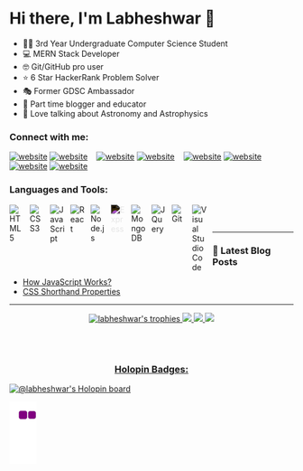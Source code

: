 # Hi there, I'm Labheshwar 👋 

- 👨‍🎓 3rd Year Undergraduate Computer Science Student
- 💻 MERN Stack Developer
- 🤓 Git/GitHub pro user
- ⭐ 6 Star HackerRank Problem Solver
- 🎭 Former GDSC Ambassador 
- 📄 Part time blogger and educator
- 🔭 Love talking about Astronomy and Astrophysics

### Connect with me:


[![website](./img/globe-light.svg)](https://labheshwar.netlify.app/)
[![website](./img/globe-dark.svg)](https://labheshwar.netlify.app/)
&nbsp;&nbsp;
[![website](./img/twitter-light.svg)](https://twitter.com/labesh_mania)
[![website](./img/twitter-dark.svg)](https://twitter.com/labesh_mania)
&nbsp;&nbsp;
[![website](./img/linkedin-light.svg)](https://linkedin.com/in/labheshwar)
[![website](./img/linkedin-dark.svg)](https://linkedin.com/in/labheshwar)
&nbsp;&nbsp;
[![website](./img/instagram-light.svg)](https://www.instagram.com/labesh.json/)
[![website](./img/instagram-dark.svg)](https://www.instagram.com/labesh.json/)

### Languages and Tools:

[<img align="left" alt="HTML5" width="26px" src="https://cdn.jsdelivr.net/gh/devicons/devicon/icons/html5/html5-original.svg" style="padding-right:10px;" />](https://developer.mozilla.org/en-US/docs/Glossary/HTML5)
[<img align="left" alt="CSS3" width="26px" src="https://cdn.jsdelivr.net/gh/devicons/devicon/icons/css3/css3-original.svg" style="padding-right:10px;" />](https://developer.mozilla.org/en-US/docs/Web/CSS)
[<img align="left" alt="JavaScript" width="26px" src="https://cdn.jsdelivr.net/gh/devicons/devicon/icons/javascript/javascript-original.svg" style="padding-right:10px;" />](https://developer.mozilla.org/en-US/docs/Web/JavaScript)
[<img align="left" alt="React" width="26px" src="https://cdn.jsdelivr.net/gh/devicons/devicon/icons/react/react-original.svg" style="padding-right:10px;" />](https://reactjs.org/)
[<img align="left" alt="Node.js" width="26px" src="https://cdn.jsdelivr.net/gh/devicons/devicon/icons/nodejs/nodejs-original.svg" style="padding-right:10px;" />](https://nodejs.org/en/)
[<img align="left" alt="Express" width="26px" src="https://cdn.jsdelivr.net/gh/devicons/devicon/icons/express/express-original.svg" style="padding-right:10px; filter: invert(100)" />](https://www.npmjs.com/package/express)
[<img align="left" alt="MongoDB" width="26px" src="https://cdn.jsdelivr.net/gh/devicons/devicon/icons/mongodb/mongodb-original.svg" style="padding-right:10px;" />](https://www.mongodb.com/)
[<img align="left" alt="JQuery" width="26px" src="https://cdn.jsdelivr.net/gh/devicons/devicon/icons/jquery/jquery-original.svg" style="padding-right:10px;" />](https://jquery.com/)
[<img align="left" alt="Git" width="26px" src="https://cdn.jsdelivr.net/gh/devicons/devicon/icons/git/git-original.svg" style="padding-right:10px;" />](https://git-scm.com/)
[<img align="left" alt="Visual Studio Code" width="26px" src="https://cdn.jsdelivr.net/gh/devicons/devicon/icons/vscode/vscode-original.svg" style="padding-right:10px;" />](https://code.visualstudio.com/)
<br />
<br />

---

### 📕 Latest Blog Posts

<!-- BLOG-POST-LIST:START -->
- [How JavaScript Works?](https://theslimcoder.com/2022/02/%e2%9c%8d-how-javascript-works/)
- [CSS Shorthand Properties](https://theslimcoder.com/2022/01/%e2%9c%8d%ef%b8%8f-css-shorthand-properties/)
<!-- BLOG-POST-LIST:END -->

---
<p align="center">
    <a align="center" href="https://github.com/ryo-ma/github-profile-trophy"><img src="https://github-profile-trophy.vercel.app/?username=labheshwar&theme=radical&column=7&no-frame=true&&margin-w=15" alt="labheshwar's trophies" />
  <img width="48%" src="https://github-readme-stats.vercel.app/api?username=labheshwar&show_icons=true&theme=radical" />
  <img width="48%" src="https://github-readme-streak-stats.herokuapp.com/?user=labheshwar&show_icons=true&theme=radical" />
  <img width="48%" src="https://github-readme-stats.vercel.app/api/top-langs/?username=labheshwar&layout=compact&&count_private=true&theme=radical&show_icons=true" />
</p>

<br />
<br />

### Holopin Badges:

[![@labheshwar's Holopin board](https://holopin.io/api/user/board?user=labheshwar)](https://holopin.io/@labheshwar)

![snake gif](https://github.com/labheshwar/labheshwar/blob/output/github-contribution-grid-snake.gif)
